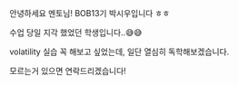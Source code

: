 안녕하세요 멘토님! BOB13기 박시우입니다 ㅎㅎ

수업 당일 지각 했었던 학생입니다..😅😅

volatility 실습 꼭 해보고 싶었는데, 일단 열심히 독학해보겠습니다.

모르는거 있으면 연락드리겠습니다!
